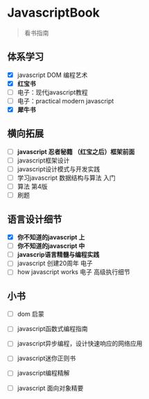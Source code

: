# JavascriptBook

> 看书指南

## 体系学习

- [x] javascript DOM 编程艺术
- [x] **红宝书**
- [ ] 电子：现代javascript教程
- [ ] 电子：practical modern javascript
- [x] **犀牛书**

## 横向拓展

- [ ] **javascript 忍者秘籍 （红宝之后）框架前面**
- [ ] javascript框架设计 
- [ ] javascript设计模式与开发实践
- [ ] 学习javascript 数据结构与算法 入门
- [ ] 算法 第4版
- [ ] 刷题

## 语言设计细节

- [x] **你不知道的javascript 上**
- [ ] **你不知道的javascript 中**
- [ ] **javascrip语言精髓与编程实践**
- [ ] javascript 创建20周年 电子
- [ ] how javascript works  电子 高级执行细节

## 小书

- [ ] dom 启蒙
- [ ] javascript函数式编程指南
- [ ] javascript异步编程，设计快速响应的网络应用  
- [ ] javascript迷你正则书
- [ ] javascript编程精解
- [ ] javascript 面向对象精要



